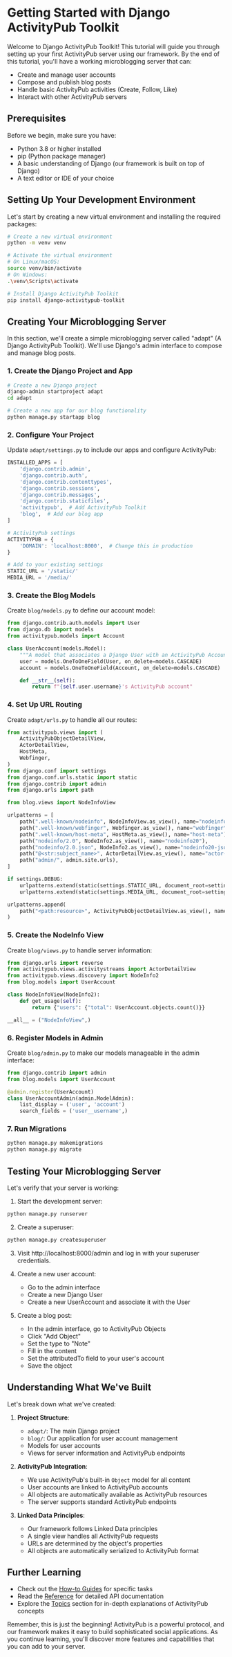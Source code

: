 # Getting Started with Django ActivityPub Toolkit

Welcome to Django ActivityPub Toolkit! This tutorial will guide you
through setting up your first ActivityPub server using our framework.
By the end of this tutorial, you'll have a working microblogging server
that can:

- Create and manage user accounts
- Compose and publish blog posts
- Handle basic ActivityPub activities (Create, Follow, Like)
- Interact with other ActivityPub servers

## Prerequisites

Before we begin, make sure you have:

- Python 3.8 or higher installed
- pip (Python package manager)
- A basic understanding of Django (our framework is built on top of Django)
- A text editor or IDE of your choice

## Setting Up Your Development Environment

Let's start by creating a new virtual environment and installing the required packages:

```bash
# Create a new virtual environment
python -m venv venv

# Activate the virtual environment
# On Linux/macOS:
source venv/bin/activate
# On Windows:
.\venv\Scripts\activate

# Install Django ActivityPub Toolkit
pip install django-activitypub-toolkit
```

## Creating Your Microblogging Server

In this section, we'll create a simple microblogging server called
"adapt" (A Django ActivityPub Toolkit). We'll use Django's admin
interface to compose and manage blog posts.

### 1. Create the Django Project and App

```bash
# Create a new Django project
django-admin startproject adapt
cd adapt

# Create a new app for our blog functionality
python manage.py startapp blog
```

### 2. Configure Your Project

Update `adapt/settings.py` to include our apps and configure ActivityPub:

```python
INSTALLED_APPS = [
    'django.contrib.admin',
    'django.contrib.auth',
    'django.contrib.contenttypes',
    'django.contrib.sessions',
    'django.contrib.messages',
    'django.contrib.staticfiles',
    'activitypub',  # Add ActivityPub Toolkit
    'blog',  # Add our blog app
]

# ActivityPub settings
ACTIVITYPUB = {
    'DOMAIN': 'localhost:8000',  # Change this in production
}

# Add to your existing settings
STATIC_URL = '/static/'
MEDIA_URL = '/media/'
```

### 3. Create the Blog Models

Create `blog/models.py` to define our account model:

```python
from django.contrib.auth.models import User
from django.db import models
from activitypub.models import Account

class UserAccount(models.Model):
    """A model that associates a Django User with an ActivityPub Account."""
    user = models.OneToOneField(User, on_delete=models.CASCADE)
    account = models.OneToOneField(Account, on_delete=models.CASCADE)

    def __str__(self):
        return f"{self.user.username}'s ActivityPub account"
```

### 4. Set Up URL Routing

Create `adapt/urls.py` to handle all our routes:

```python
from activitypub.views import (
    ActivityPubObjectDetailView,
    ActorDetailView,
    HostMeta,
    Webfinger,
)
from django.conf import settings
from django.conf.urls.static import static
from django.contrib import admin
from django.urls import path

from blog.views import NodeInfoView

urlpatterns = [
    path(".well-known/nodeinfo", NodeInfoView.as_view(), name="nodeinfo"),
    path(".well-known/webfinger", Webfinger.as_view(), name="webfinger"),
    path(".well-known/host-meta", HostMeta.as_view(), name="host-meta"),
    path("nodeinfo/2.0", NodeInfo2.as_view(), name="nodeinfo20"),
    path("nodeinfo/2.0.json", NodeInfo2.as_view(), name="nodeinfo20-json"),
    path("@<str:subject_name>", ActorDetailView.as_view(), name="actor-detail-by-subject-name"),
    path("admin/", admin.site.urls),
]

if settings.DEBUG:
    urlpatterns.extend(static(settings.STATIC_URL, document_root=settings.STATIC_ROOT))
    urlpatterns.extend(static(settings.MEDIA_URL, document_root=settings.MEDIA_ROOT))

urlpatterns.append(
    path("<path:resource>", ActivityPubObjectDetailView.as_view(), name="activitypub-resource")
)
```

### 5. Create the NodeInfo View

Create `blog/views.py` to handle server information:

```python
from django.urls import reverse
from activitypub.views.activitystreams import ActorDetailView
from activitypub.views.discovery import NodeInfo2
from blog.models import UserAccount

class NodeInfoView(NodeInfo2):
    def get_usage(self):
        return {"users": {"total": UserAccount.objects.count()}}

__all__ = ("NodeInfoView",)
```

### 6. Register Models in Admin

Create `blog/admin.py` to make our models manageable in the admin interface:

```python
from django.contrib import admin
from blog.models import UserAccount

@admin.register(UserAccount)
class UserAccountAdmin(admin.ModelAdmin):
    list_display = ('user', 'account')
    search_fields = ('user__username',)
```

### 7. Run Migrations

```bash
python manage.py makemigrations
python manage.py migrate
```

## Testing Your Microblogging Server

Let's verify that your server is working:

1. Start the development server:
```bash
python manage.py runserver
```

2. Create a superuser:
```bash
python manage.py createsuperuser
```

3. Visit http://localhost:8000/admin and log in with your superuser credentials.

4. Create a new user account:
   - Go to the admin interface
   - Create a new Django User
   - Create a new UserAccount and associate it with the User

5. Create a blog post:
   - In the admin interface, go to ActivityPub Objects
   - Click "Add Object"
   - Set the type to "Note"
   - Fill in the content
   - Set the attributedTo field to your user's account
   - Save the object

## Understanding What We've Built

Let's break down what we've created:

1. **Project Structure**:
   - `adapt/`: The main Django project
   - `blog/`: Our application for user account management
   - Models for user accounts
   - Views for server information and ActivityPub endpoints

2. **ActivityPub Integration**:
   - We use ActivityPub's built-in `Object` model for all content
   - User accounts are linked to ActivityPub accounts
   - All objects are automatically available as ActivityPub resources
   - The server supports standard ActivityPub endpoints

3. **Linked Data Principles**:
   - Our framework follows Linked Data principles
   - A single view handles all ActivityPub requests
   - URLs are determined by the object's properties
   - All objects are automatically serialized to ActivityPub format

## Further Learning

- Check out the [How-to Guides](../howtos/index.md) for specific tasks
- Read the [Reference](../references/index.md) for detailed API documentation
- Explore the [Topics](../topics/index.md) section for in-depth explanations of ActivityPub concepts

Remember, this is just the beginning! ActivityPub is a powerful
protocol, and our framework makes it easy to build sophisticated
social applications. As you continue learning, you'll discover more
features and capabilities that you can add to your server.
